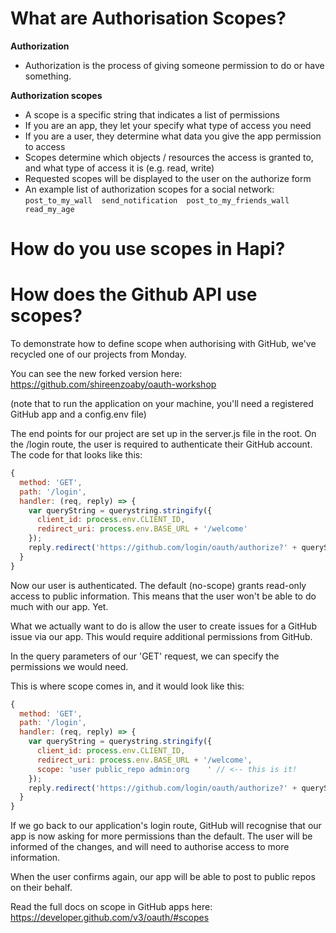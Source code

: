 # What are Authorisation Scopes?

__Authorization__
- Authorization is the process of giving someone permission to do or have something.

__Authorization scopes__
- A scope is a specific string that indicates a list of permissions
- If you are an app, they let your specify what type of access you need
- If you are a user, they determine what data you give the app permission to access
- Scopes determine which objects / resources the access is granted to, and what type of access it is (e.g. read, write)
- Requested scopes will be displayed to the user on the authorize form
- An example list of authorization scopes for a social network:  
`post_to_my_wall  send_notification  post_to_my_friends_wall  read_my_age`

# How do you  use scopes in Hapi?


# How does the Github API use scopes?

To demonstrate how to define scope when authorising with GitHub, we've recycled one of our projects from Monday.

You can see the new forked version here: https://github.com/shireenzoaby/oauth-workshop

(note that to run the application on your machine, you'll need a registered GitHub app and a config.env file)

The end points for our project are set up in the server.js file in the root. On the /login route, the user is required to authenticate their GitHub account. The code for that looks like this:

```js
{
  method: 'GET',
  path: '/login',
  handler: (req, reply) => {
    var queryString = querystring.stringify({
      client_id: process.env.CLIENT_ID,
      redirect_uri: process.env.BASE_URL + '/welcome'
    });
    reply.redirect('https://github.com/login/oauth/authorize?' + queryString);
  }
}
```
Now our user is authenticated. The default (no-scope) grants read-only access to public information. This means that the user won't be able to do much with our app. Yet.

What we actually want to do is allow the user to create issues for a GitHub issue via our app. This would require additional permissions from GitHub.

In the query parameters of our 'GET' request, we can specify the permissions we would need.

This is where scope comes in, and it would look like this:

```js
{
  method: 'GET',
  path: '/login',
  handler: (req, reply) => {
    var queryString = querystring.stringify({
      client_id: process.env.CLIENT_ID,
      redirect_uri: process.env.BASE_URL + '/welcome',
      scope: 'user public_repo admin:org	' // <-- this is it!
    });
    reply.redirect('https://github.com/login/oauth/authorize?' + queryString);
  }
}
```
If we go back to our application's login route, GitHub will recognise that our app is now asking for more permissions than the default. The user will be informed of the changes, and will need to authorise access to more information.

When the user confirms again, our app will be able to post to public repos on their behalf.

Read the full docs on scope in GitHub apps here: https://developer.github.com/v3/oauth/#scopes
